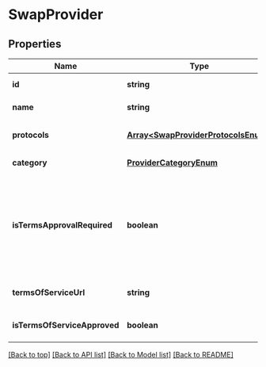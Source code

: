 # SwapProvider

## Properties

|Name | Type | Description | Notes|
|------------ | ------------- | ------------- | -------------|
|**id** | **string** | The uuid that identifies the provider | [default to undefined]|
|**name** | **string** | Name of the provider | [default to undefined]|
|**protocols** | [**Array&lt;SwapProviderProtocolsEnum&gt;**](SwapProviderProtocolsEnum.md) | List of supported protocols. Protocols are specific per provider | [default to undefined]|
|**category** | [**ProviderCategoryEnum**](ProviderCategoryEnum.md) |  | [default to undefined]|
|**isTermsApprovalRequired** | **boolean** | Indicates whether the terms of service are required for the provider. if &#x60;true&#x60;, the user must approve the terms of service before using the provider. otherwise, &#x60;termsOfServiceUrl&#x60; and &#x60;isTermsOfServiceApproved&#x60; are not shown under the provider data. | [default to undefined]|
|**termsOfServiceUrl** | **string** | URL to the terms of service | [optional] [default to undefined]|
|**isTermsOfServiceApproved** | **boolean** | Indicates whether the terms of service are approved by the user | [optional] [default to undefined]|




[[Back to top]](#) [[Back to API list]](../../README.md#documentation-for-api-endpoints) [[Back to Model list]](../../README.md#documentation-for-models) [[Back to README]](../../README.md)
